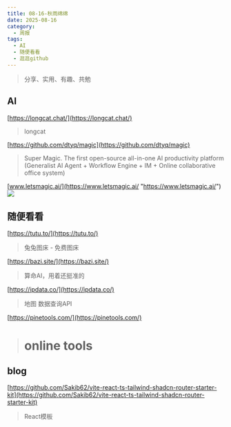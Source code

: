 ```yaml
---
title: 08-16-秋雨绵绵
date: 2025-08-16
category:
  - 周报
tags:
  - AI
  - 随便看看
  - 逛逛github
---
```


> 分享、实用、有趣、共勉


## AI

[https://longcat.chat/](https://longcat.chat/)
>longcat


[https://github.com/dtyq/magic](https://github.com/dtyq/magic)
>Super Magic. The first open-source all-in-one AI productivity platform (Generalist AI Agent + Workflow Engine + IM + Online collaborative office system)

[www.letsmagic.ai/](https://www.letsmagic.ai/ "https://www.letsmagic.ai/")
![](https://camo.githubusercontent.com/9786dec78aeb10829a68032a7d8ac3ff5a12082e04faff3a7d3f58330721206c/68747470733a2f2f7075626c69632d63646e2e6c6574736d616769632e61692f7374617469632f696d672f73757065722d6d616769632d6f70656e2d736f757263652d70726f6a656374732d656e2e706e673f763d3230323530383139)

## 随便看看

[https://tutu.to/](https://tutu.to/)
>兔兔图床 - 免费图床

[https://bazi.site/](https://bazi.site/)
>算命AI，用着还挺准的

[https://ipdata.co/](https://ipdata.co/)
>地图 数据查询API

[https://pinetools.com/](https://pinetools.com/)
># online tools

## blog

[https://github.com/Sakib62/vite-react-ts-tailwind-shadcn-router-starter-kit](https://github.com/Sakib62/vite-react-ts-tailwind-shadcn-router-starter-kit)
>React模板



